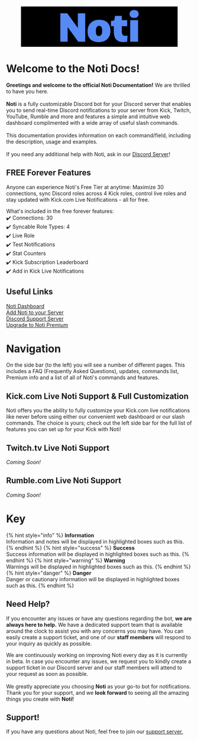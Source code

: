 <figure><img src=".gitbook/assets/favicon.png" alt=""><figcaption></figcaption></figure>

# Welcome to the Noti Docs!

**Greetings and welcome to the official Noti Documentation!** We are thrilled to have you here. \
\
**Noti** is a fully customizable Discord bot for your Discord server that enables you to send real-time Discord notifications to your server from Kick, Twitch, YouTube, Rumble and more and features a simple and intuitive web dashboard complimented with a wide array of useful slash commands. \
\
This documentation provides information on each command/field, including the description, usage and examples. \
\
If you need any additional help with Noti, ask in our [Discord Server](https://discord.com/invite/xq6F6ZkUte)!

## FREE Forever Features

Anyone can experience Noti's Free Tier at anytime: Maximize 30 connections, sync Discord roles across 4 Kick roles, control live roles and stay updated with Kick.com Live Notifications - all for free.

What's included in the free forever features: \
✔️ Connections: 30 \
✔️ Syncable Role Types: 4 \
✔️ Live Role \
✔️ Test Notifications \
✔️ Stat Counters \
✔️ Kick Subscription Leaderboard \
✔️ Add in Kick Live Notifications


## Useful Links

[Noti Dashboard](https://notibot.app) \
[Add Noti to your Server](https://notibot.app/invite) \
[Discord Support Server](https://discord.com/invite/xq6F6ZkUte) \
[Upgrade to Noti Premium](https://notibot.app/premium)

# Navigation

On the side bar (to the left) you will see a number of different pages. This includes a FAQ (Frequently Asked Questions), updates, commands list, Premium info and a list of all of Noti's commands and features.

## Kick.com Live Noti Support & Full Customization
Noti offers you the ability to fully customize your Kick.com live notifications like never before using either our convenient web dashboard or our slash commands. The choice is yours; check out the left side bar for the full list of features you can set up for your Kick with Noti!

## Twitch.tv Live Noti Support
*Coming Soon!*

## Rumble.com Live Noti Support
*Coming Soon!*
<!--
## Web Dashboard
**IN PROGRESS** Each page under the side bar Dashboard header will explain each section of the basic settings for the Dashboard.

## Slash Commands
**IN PROGRESS** The slash commands page will give you a full, alphabetical list of available slash commands. This will include a brief description of what the command does and how you can use it. You can click on the command name to be taken to a page which gives a more-detailed breakdown of each command.
-->

# Key

{% hint style="info" %} **Information** \
Information and notes will be displayed in highlighted boxes such as this.
{% endhint %}
{% hint style="success" %} **Success** \
Success information will be displayed in highlighted boxes such as this.
{% endhint %}
{% hint style="warning" %} **Warning** \
Warnings will be displayed in highlighted boxes such as this.
{% endhint %}
{% hint style="danger" %} **Danger** \
Danger or cautionary information will be displayed in highlighted boxes such as this.
{% endhint %}

## Need Help?

If you encounter any issues or have any questions regarding the bot, **we are always here to help.** We have a dedicated support team that is available around the clock to assist you with any concerns you may have. You can easily create a support ticket, and one of our **staff members** will respond to your inquiry as quickly as possible.

We are continuously working on improving Noti every day as it is currently in beta. In case you encounter any issues, we request you to kindly create a support ticket in our Discord server and our staff members will attend to your request as soon as possible.\
\
We greatly appreciate you choosing **Noti** as your go-to bot for notifications. Thank you for your support, and we **look forward** to seeing all the amazing things you create with **Noti!**

## Support!

If you have any questions about Noti, feel free to join our [support server. ](https://discord.com/invite/xq6F6ZkUte)
